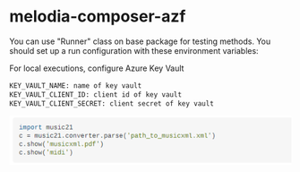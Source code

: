# melodia-composer-azf

You can use "Runner" class on base package for testing methods. You should set up a run configuration with these 
environment variables:

For local executions, configure Azure Key Vault
```
KEY_VAULT_NAME: name of key vault
KEY_VAULT_CLIENT_ID: client id of key vault
KEY_VAULT_CLIENT_SECRET: client secret of key vault
```

![img.png](img.png)